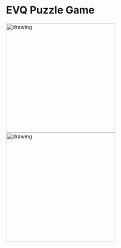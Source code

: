 # EVQ Puzzle Game

<img src="https://github.com/evinylg/evq_puzzle_app/assets/138658787/7997c9f3-42c7-4842-b2f5-47ea82bbe061" alt="drawing" width="300"/>

<img src="https://github.com/evinylg/evq_puzzle_app/assets/138658787/78ffbc17-1706-4088-8fa7-4858e3c02e3b" alt="drawing" width="300"/>
